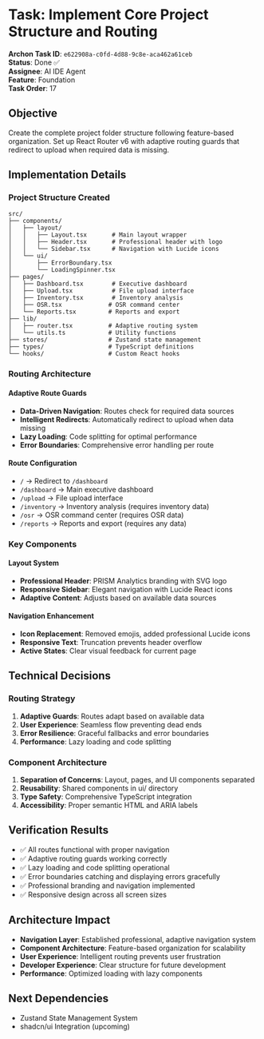# Task: Implement Core Project Structure and Routing

**Archon Task ID**: `e622908a-c0fd-4d88-9c8e-aca462a61ceb`  
**Status**: Done ✅  
**Assignee**: AI IDE Agent  
**Feature**: Foundation  
**Task Order**: 17  

## Objective
Create the complete project folder structure following feature-based organization. Set up React Router v6 with adaptive routing guards that redirect to upload when required data is missing.

## Implementation Details

### Project Structure Created
```
src/
├── components/
│   ├── layout/
│   │   ├── Layout.tsx       # Main layout wrapper
│   │   ├── Header.tsx       # Professional header with logo
│   │   └── Sidebar.tsx      # Navigation with Lucide icons
│   └── ui/
│       ├── ErrorBoundary.tsx
│       └── LoadingSpinner.tsx
├── pages/
│   ├── Dashboard.tsx        # Executive dashboard
│   ├── Upload.tsx           # File upload interface
│   ├── Inventory.tsx        # Inventory analysis
│   ├── OSR.tsx             # OSR command center
│   └── Reports.tsx         # Reports and export
├── lib/
│   ├── router.tsx          # Adaptive routing system
│   └── utils.ts            # Utility functions
├── stores/                 # Zustand state management
├── types/                  # TypeScript definitions
└── hooks/                  # Custom React hooks
```

### Routing Architecture

#### Adaptive Route Guards
- **Data-Driven Navigation**: Routes check for required data sources
- **Intelligent Redirects**: Automatically redirect to upload when data missing
- **Lazy Loading**: Code splitting for optimal performance
- **Error Boundaries**: Comprehensive error handling per route

#### Route Configuration
- `/` → Redirect to `/dashboard`
- `/dashboard` → Main executive dashboard
- `/upload` → File upload interface
- `/inventory` → Inventory analysis (requires inventory data)
- `/osr` → OSR command center (requires OSR data)
- `/reports` → Reports and export (requires any data)

### Key Components

#### Layout System
- **Professional Header**: PRISM Analytics branding with SVG logo
- **Responsive Sidebar**: Elegant navigation with Lucide React icons
- **Adaptive Content**: Adjusts based on available data sources

#### Navigation Enhancement
- **Icon Replacement**: Removed emojis, added professional Lucide icons
- **Responsive Text**: Truncation prevents header overflow
- **Active States**: Clear visual feedback for current page

## Technical Decisions

### Routing Strategy
1. **Adaptive Guards**: Routes adapt based on available data
2. **User Experience**: Seamless flow preventing dead ends
3. **Error Resilience**: Graceful fallbacks and error boundaries
4. **Performance**: Lazy loading and code splitting

### Component Architecture
1. **Separation of Concerns**: Layout, pages, and UI components separated
2. **Reusability**: Shared components in ui/ directory
3. **Type Safety**: Comprehensive TypeScript integration
4. **Accessibility**: Proper semantic HTML and ARIA labels

## Verification Results
- ✅ All routes functional with proper navigation
- ✅ Adaptive routing guards working correctly
- ✅ Lazy loading and code splitting operational
- ✅ Error boundaries catching and displaying errors gracefully
- ✅ Professional branding and navigation implemented
- ✅ Responsive design across all screen sizes

## Architecture Impact
- **Navigation Layer**: Established professional, adaptive navigation system
- **Component Architecture**: Feature-based organization for scalability
- **User Experience**: Intelligent routing prevents user frustration
- **Developer Experience**: Clear structure for future development
- **Performance**: Optimized loading with lazy components

## Next Dependencies
- Zustand State Management System
- shadcn/ui Integration (upcoming)